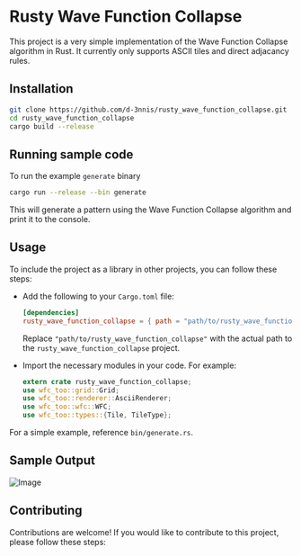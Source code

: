 # Rusty Wave Function Collapse

This project is a very simple implementation of the Wave Function Collapse algorithm in Rust. It currently only supports ASCII tiles and direct adjacancy rules.

## Installation

```sh
git clone https://github.com/d-3nnis/rusty_wave_function_collapse.git
cd rusty_wave_function_collapse
cargo build --release
```

## Running sample code

To run the example `generate` binary

```sh
cargo run --release --bin generate
```


This will generate a pattern using the Wave Function Collapse algorithm and print it to the console.

## Usage

To include the project as a library in other projects, you can follow these steps:

* Add the following to your `Cargo.toml` file:
  ```toml
  [dependencies]
  rusty_wave_function_collapse = { path = "path/to/rusty_wave_function_collapse" }
  ```
  Replace `"path/to/rusty_wave_function_collapse"` with the actual path to the `rusty_wave_function_collapse` project.

* Import the necessary modules in your code. For example:
  ```rust
  extern crate rusty_wave_function_collapse;
  use wfc_too::grid::Grid;
  use wfc_too::renderer::AsciiRenderer;
  use wfc_too::wfc::WFC;
  use wfc_too::types::{Tile, TileType};
  ```

For a simple example, reference `bin/generate.rs`.

## Sample Output

![Image](https://github.com/user-attachments/assets/f0f2b0bd-acad-4f4a-97c8-0ca7da1b6be5)

## Contributing

Contributions are welcome! If you would like to contribute to this project, please follow these steps:

